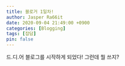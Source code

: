 ```yaml
---
title: 블로거 1일차!
author: Jasper Ra66it
date: 2020-09-04 21:49:00 +0900
categories: [Blogging]
tags: [잡담]
pin: false
---
```


드.디.어 블로그를 시작하게 되었다! 그런데 뭘 쓰지?